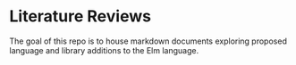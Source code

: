 # Literature Reviews

The goal of this repo is to house markdown documents exploring proposed language and library additions to the Elm language.
